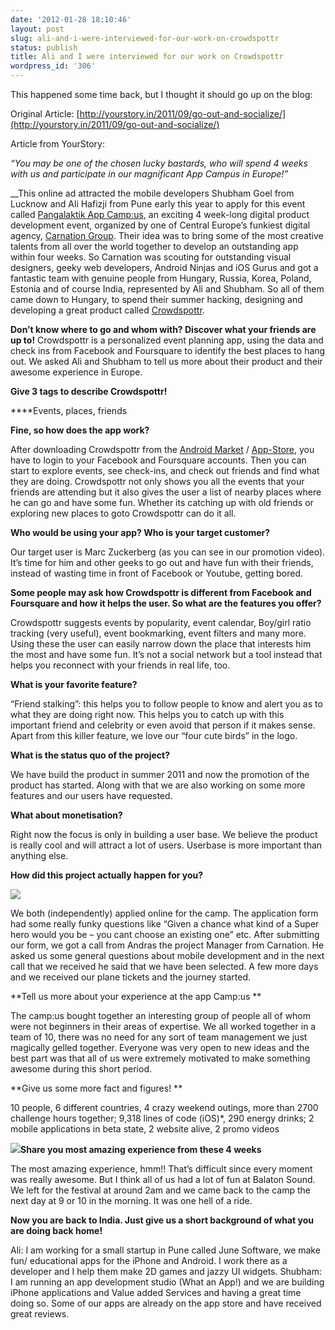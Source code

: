 ```yaml
---
date: '2012-01-28 18:10:46'
layout: post
slug: ali-and-i-were-interviewed-for-our-work-on-crowdspottr
status: publish
title: Ali and I were interviewed for our work on Crowdspottr
wordpress_id: '306'
---
```


This happened some time back, but I thought it should go up on the blog:

Original Article: [http://yourstory.in/2011/09/go-out-and-socialize/](http://yourstory.in/2011/09/go-out-and-socialize/)

Article from YourStory:

_“You may be one of the chosen lucky bastards, who will spend 4 weeks with us and participate in our magnificant App Campus in Europe!”_

__This online ad attracted the mobile developers Shubham Goel from Lucknow and Ali Hafizji from Pune early this year to apply for this event called [Pangalaktik App Camp:us](http://campus.carnationgroup.com/), an exciting 4 week-long digital product development event, organized by one of Central Europe’s funkiest digital agency, [Carnation Group](http://www.carnationgroup.com/). Their idea was to bring some of the most creative talents from all over the world together to develop an outstanding app within four weeks. So Carnation was scouting for outstanding visual designers, geeky web developers, Android Ninjas and iOS Gurus and got a fantastic team with genuine people from Hungary, Russia, Korea, Poland, Estonia and of course India, represented by Ali and Shubham. So all of them came down to Hungary, to spend their summer hacking, designing and developing a great product called [Crowdspottr](http://www.crowdspottr.com/).

**Don’t know where to go and whom with? Discover what your friends are up to!**
Crowdspottr is a personalized event planning app, using the data and check ins from Facebook and Foursquare to identify the best places to hang out. We asked Ali and Shubham to tell us more about their product and their awesome experience in Europe.

**Give 3 tags to describe Crowdspottr!**

****Events, places, friends

**Fine, so how does the app work?**

After downloading Crowdspottr from the [Android Market](http://bit.ly/CrowdSpottrAndroid) / [App-Store](http://bit.ly/CrowdSpottrIphone), you have to login to your Facebook and Foursquare accounts. Then you can start to explore events, see check-ins, and check out friends and find what they are doing. Crowdspottr not only shows you all the events that your friends are attending but it also gives the user a list of nearby places where he can go and have some fun. Whether its catching up with old friends or exploring new places to goto Crowdspottr can do it all.

**Who would be using your app? Who is your target customer?**

Our target user is Marc Zuckerberg (as you can see in our promotion video). It’s time for him and other geeks to go out and have fun with their friends, instead of wasting time in front of Facebook or Youtube, getting bored.

**Some people may ask how Crowdspottr is different from Facebook and Foursquare and how it helps the user. So what are the features you offer?**

Crowdspottr suggests events by popularity, event calendar, Boy/girl ratio tracking (very useful), event bookmarking, event filters and many more. Using these the user can easily narrow down the place that interests him the most and have some fun. It’s not a social network but a tool instead that helps you reconnect with your friends in real life, too.

**What is your favorite feature?**

“Friend stalking”: this helps you to follow people to know and alert you as to what they are doing right now. This helps you to catch up with this important friend and celebrity or even avoid that person if it makes sense. Apart from this killer feature, we love our “four cute birds” in the logo.

**What is the status quo of the project?**

We have build the product in summer 2011 and now the promotion of the product has started. Along with that we are also working on some more features and our users have requested.

**What about monetisation?**

Right now the focus is only in building a user base. We believe the product is really cool and will attract a lot of users. Userbase is more important than anything else.

**How did this project actually happen for you?**

**[![](http://yourstory.in/wp-content/uploads/2011/09/crowdspottr_ali.jpg)](http://yourstory.in/wp-content/uploads/2011/09/crowdspottr_ali.jpg)**

We both (independently) applied online for the camp. The application form had some really funky questions like “Given a chance what kind of a Super hero would you be – you cant choose an existing one” etc. After submitting our form, we got a call from Andras the project Manager from Carnation. He asked us some general questions about mobile development and in the next call that we received he said that we have been selected. A few more days and we received our plane tickets and the journey started.

**Tell us more about your experience at the app Camp:us
**

The camp:us bought together an interesting group of people all of whom were not beginners in their areas of expertise. We all worked together in a team of 10, there was no need for any sort of team management we just magically gelled together. Everyone was very open to new ideas and the best part was that all of us were extremely motivated to make something awesome during this short period.

**Give us some more fact and figures! **

10 people, 6 different countries, 4 crazy weekend outings, more than 2700 challenge hours together; 9,318 lines of code (iOS)*, 290 energy drinks; 2 mobile applications in beta state, 2 website alive, 2 promo videos

**[![](http://yourstory.in/wp-content/uploads/2011/09/crowdspottr_shubhamgoel.jpg)](http://yourstory.in/wp-content/uploads/2011/09/crowdspottr_shubhamgoel.jpg)Share you most amazing experience from these 4 weeks**

The most amazing experience, hmm!! That’s difficult since every moment was really awesome. But I think all of us had a lot of fun at Balaton Sound. We left for the festival at around 2am and we came back to the camp the next day at 9 or 10 in the morning. It was one hell of a ride.

**Now you are back to India. Just give us a short background of what you are doing back home!**

Ali: I am working for a small startup in Pune called June Software, we make fun/ educational apps for the iPhone and Android. I work there as a developer and I help them make 2D games and jazzy UI widgets.
Shubham: I am running an app development studio (What an App!) and we are building iPhone applications and Value added Services and having a great time doing so. Some of our apps are already on the app store and have received great reviews.

